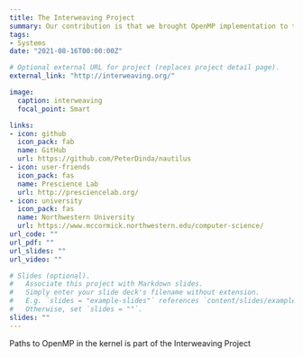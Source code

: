 ```yaml
---
title: The Interweaving Project
summary: Our contribution is that we brought OpenMP implementation to the kernel in three different approaches - *runtime in kernel* (RTK), *process in kernel* (PIK) and *custom compilation for kernel* (CCK). Notably, the average performance gain of our RTK approach across scales and benchmarks is on the order of 22% (geometric mean) compared to Linux user-level code.
tags:
- Systems
date: "2021-08-16T00:00:00Z"

# Optional external URL for project (replaces project detail page).
external_link: "http://interweaving.org/"

image:
  caption: interweaving
  focal_point: Smart

links:
- icon: github
  icon_pack: fab
  name: GitHub
  url: https://github.com/PeterDinda/nautilus
- icon: user-friends
  icon_pack: fas
  name: Prescience Lab
  url: http://presciencelab.org/
- icon: university
  icon_pack: fas
  name: Northwestern University
  url: https://www.mccormick.northwestern.edu/computer-science/
url_code: ""
url_pdf: ""
url_slides: ""
url_video: ""

# Slides (optional).
#   Associate this project with Markdown slides.
#   Simply enter your slide deck's filename without extension.
#   E.g. `slides = "example-slides"` references `content/slides/example-slides.md`.
#   Otherwise, set `slides = ""`.
slides: ""
---
```


Paths to OpenMP in the kernel is part of the Interweaving Project
